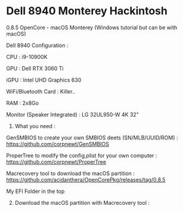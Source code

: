 # Dell 8940 Monterey Hackintosh 

0.8.5 OpenCore - macOS Monterey (Windows tutorial but can be with macOS)

Dell 8940 Configuration :

CPU : i9-10900K 

GPU : Dell RTX 3060 Ti

iGPU : Intel UHD Graphics 630

WiFi/Bluetooth Card : Killer..

RAM : 2x8Go 

Monitor (Speaker Integrated) : LG 32UL950-W 4K 32"

1) What you need :

GenSMBIOS to create your own SMBIOS deets (SN/MLB/UUID/ROM) : https://github.com/corpnewt/GenSMBIOS

ProperTree to modify the config,plist for your own computer : https://github.com/corpnewt/ProperTree

Macrecovery tool to download the macOS partition : https://github.com/acidanthera/OpenCorePkg/releases/tag/0.8.5

My EFI Folder in the top 

2) Download the macOS partition with Macrecovery tool :
